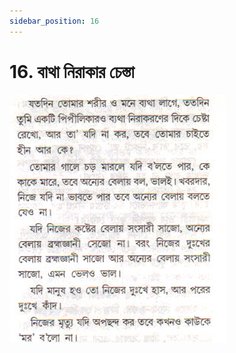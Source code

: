 ```yaml
---
sidebar_position: 16
---
```



# 16.   বাথা নিরাকার চেস্তা

![বাথা নিরাকার চেস্তা](../../../static/img/bengali/verse16.png)